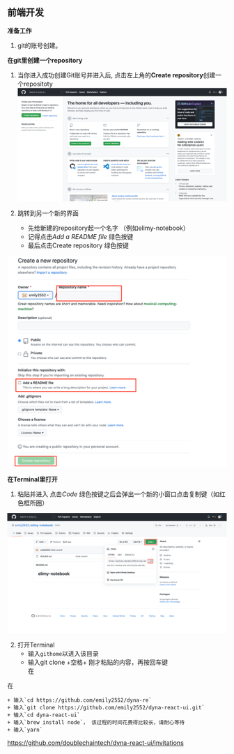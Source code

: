 
## 前端开发 ##

**准备工作**

1. git的账号创建。



**在git里创建一个repository**

1. 当你进入成功创建Git账号并进入后, 点击左上角的**Create repository**创建一个repositoty
![](images/RC-1.png)

2. 跳转到另一个新的界面  
    + 先给新建的repository起一个名字 （例如elimy-notebook） 
    + 记得点击*Add a README file* 绿色按键 
    + 最后点击Create repository  绿色按键   
    
![](images/RC-2.png)




**在Terminal里打开**

1. 粘贴并进入
    点击*Code* 绿色按键之后会弹出一个新的小窗口点击复制键（如红色框所圈） 
    
![](images/RC-3.png)


2. 打开Terminal
    + 输入`githome`以进入该目录
    + 输入git clone +空格+ 刚才粘贴的内容，再按回车键  
在

在
    
    
    + 输入`cd https://github.com/emily2552/dyna-re`   
    + 输入`git clone https://github.com/emily2552/dyna-react-ui.git`
    + 输入`cd dyna-react-ui`
    + 输入`brew install node`， 该过程的时间花费得比较长，请耐心等待
    + 输入`yarn`
    
    
https://github.com/doublechaintech/dyna-react-ui/invitations
